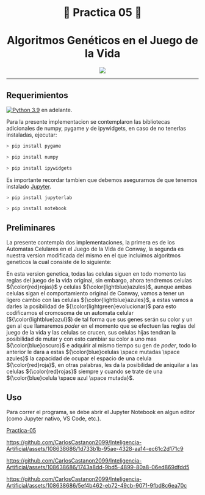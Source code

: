 <div align="center">

# 🤖 **Practica 05** 🧬



# **Algoritmos Genéticos en el Juego de la Vida**


</div>



<div align="center">

[![](https://laughingsquid.com/wp-content/uploads/2018/06/Westworld-Intro-LEGO.gif)](https://www.youtube.com/watch?v=fZbusX0dt9o)

</div>

---

## **Requerimientos**

[![Python 3.9](https://img.shields.io/badge/python-3.9-blue.svg)](https://www.python.org/downloads/release/python-390/) en adelante.

Para la presente implementacion se contemplaron las bibliotecas adicionales de numpy, pygame y de ipywidgets, en caso de no tenerlas instaladas, ejecutar:

```C
> pip install pygame
```

```C
> pip install numpy
```

```C
> pip install ipywidgets
```

Es importante recordar tambien que debemos asegurarnos de que tenemos instalado [Jupyter](https://jupyter.org/install).

```C
> pip install jupyterlab
```

```C
> pip install notebook
```

## **Preliminares**
La presente contempla dos implementaciones, la primera es de los Automatas Celulares en el Juego de la Vida de Conway, la segunda es
nuestra version modificada del mismo en el que incluimos algoritmos geneticos la cual consiste de lo siguiente:

En esta version genetica, todas las celulas siguen en todo momento las reglas del juego de la vida original, sin embargo, 
ahora tendremos celulas ${\color{red}rojas}$ y celulas ${\color{lightblue}azules}$, aunque ambas celulas sigan el comportamiento original
de Conway, vamos a tener un ligero cambio con las celulas ${\color{lightblue}azules}$, a estas vamos a darles la posibilidad de ${\color{lightgreen}evolucionar}$
para esto codificamos el cromosoma de un automata celular (${\color{lightblue}azul}$) de tal forma que sus genes serán su color y un gen al que llamaremos $poder$
en el momento que se efectuen las reglas del juego de la vida y las celulas se crucen, sus celulas hijas tendran la posibilidad de mutar y con esto cambiar su color 
a uno mas ${\color{blue}oscuro}$  e adquirir al mismo tiempo su gen de $poder$, todo lo anterior le dara a estas ${\color{blue}celulas \space mutadas \space azules}$ la capacidad 
de ocupar el espacio de una celula ${\color{red}roja}$, en otras palabras, les da la posibilidad de aniquilar a las celulas ${\color{red}rojas}$  siempre y cuando se trate de una 
${\color{blue}celula \space azul \space mutada}$.

## **Uso**

Para correr el programa, se debe abrir el Jupyter Notebook en algun editor (como Jupyter nativo, VS Code, etc.).

[Practica-05](./practica05.ipynb)

<!---
Ejemplo De Uso Notebook
-->

https://github.com/CarlosCastanon2099/Inteligencia-Artificial/assets/108638686/1d733b1b-95ae-4328-aa14-ec61c2d171c9



<!---
Ejemplo Conway Normal
-->

https://github.com/CarlosCastanon2099/Inteligencia-Artificial/assets/108638686/1743a8dd-9bd5-4899-80a8-06ed869dfdd5




<!---
Ejemplo Conway Genetico
-->

https://github.com/CarlosCastanon2099/Inteligencia-Artificial/assets/108638686/5ef4b462-eb72-49cb-9071-9fbd8c6ea70c

